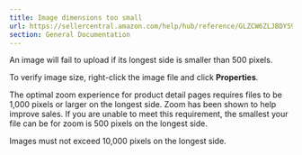 ```yaml
---
title: Image dimensions too small
url: https://sellercentral.amazon.com/help/hub/reference/GLZCW6ZLJBDYS922
section: General Documentation
---
```


An image will fail to upload if its longest side is smaller than 500 pixels.

To verify image size, right-click the image file and click **Properties**.

The optimal zoom experience for product detail pages requires files to be
1,000 pixels or larger on the longest side. Zoom has been shown to help
improve sales. If you are unable to meet this requirement, the smallest your
file can be for zoom is 500 pixels on the longest side.

Images must not exceed 10,000 pixels on the longest side.

